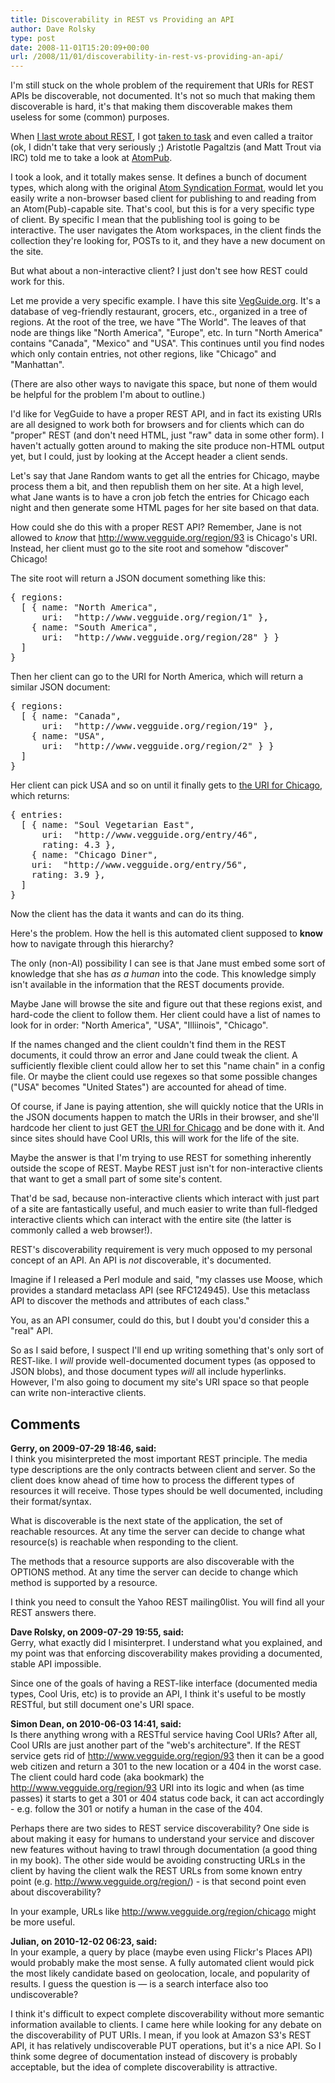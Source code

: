 ```yaml
---
title: Discoverability in REST vs Providing an API
author: Dave Rolsky
type: post
date: 2008-11-01T15:20:09+00:00
url: /2008/11/01/discoverability-in-rest-vs-providing-an-api/
---
```

I'm still stuck on the whole problem of the requirement that URIs for REST APIs be discoverable, not documented. It's not so much that making them discoverable is hard, it's that making them discoverable makes them useless for some (common) purposes.

When [I last wrote about REST][1], I got [taken to task][2] and even called a traitor (ok, I didn't take that very seriously ;) Aristotle Pagaltzis (and Matt Trout via IRC) told me to take a look at [AtomPub][3].

I took a look, and it totally makes sense. It defines a bunch of document types, which along with the original [Atom Syndication Format][4], would let you easily write a non-browser based client for publishing to and reading from an Atom(Pub)-capable site. That's cool, but this is for a very specific type of client. By specific I mean that the publishing tool is going to be interactive. The user navigates the Atom workspaces, in the client finds the collection they're looking for, POSTs to it, and they have a new document on the site.

But what about a non-interactive client? I just don't see how REST could work for this.

Let me provide a very specific example. I have this site [VegGuide.org][5]. It's a database of veg-friendly restaurant, grocers, etc., organized in a tree of regions. At the root of the tree, we have "The World". The leaves of that node are things like "North America", "Europe", etc. In turn "North America" contains "Canada", "Mexico" and "USA". This continues until you find nodes which only contain entries, not other regions, like "Chicago" and "Manhattan".

(There are also other ways to navigate this space, but none of them would be helpful for the problem I'm about to outline.)

I'd like for VegGuide to have a proper REST API, and in fact its existing URIs are all designed to work both for browsers and for clients which can do "proper" REST (and don't need HTML, just "raw" data in some other form). I haven't actually gotten around to making the site produce non-HTML output yet, but I could, just by looking at the Accept header a client sends.

Let's say that Jane Random wants to get all the entries for Chicago, maybe process them a bit, and then republish them on her site. At a high level, what Jane wants is to have a cron job fetch the entries for Chicago each night and then generate some HTML pages for her site based on that data.

How could she do this with a proper REST API? Remember, Jane is not allowed to _know_ that http://www.vegguide.org/region/93 is Chicago's URI. Instead, her client must go to the site root and somehow "discover" Chicago!

The site root will return a JSON document something like this:

<pre class="lang:js">{ regions:
  [ { name: "North America",
      uri:  "http://www.vegguide.org/region/1" },
    { name: "South America",
      uri:  "http://www.vegguide.org/region/28" } }
  ]
}
</pre>

Then her client can go to the URI for North America, which will return a similar JSON document:

<pre class="lang:js">{ regions:
  [ { name: "Canada",
      uri:  "http://www.vegguide.org/region/19" },
    { name: "USA",
      uri:  "http://www.vegguide.org/region/2" } }
  ]
}
</pre>

Her client can pick USA and so on until it finally gets to [the URI for Chicago][6], which returns:

<pre class="lang:js">{ entries:
  [ { name: "Soul Vegetarian East",
      uri:  "http://www.vegguide.org/entry/46",
      rating: 4.3 },
    { name: "Chicago Diner",
    uri:  "http://www.vegguide.org/entry/56",
    rating: 3.9 },
  ]
}
</pre>

Now the client has the data it wants and can do its thing.

Here's the problem. How the hell is this automated client supposed to **know** how to navigate through this hierarchy?

The only (non-AI) possibility I can see is that Jane must embed some sort of knowledge that she has _as a human_ into the code. This knowledge simply isn't available in the information that the REST documents provide.

Maybe Jane will browse the site and figure out that these regions exist, and hard-code the client to follow them. Her client could have a list of names to look for in order: "North America", "USA", "Illiinois", "Chicago".

If the names changed and the client couldn't find them in the REST documents, it could throw an error and Jane could tweak the client. A sufficiently flexible client could allow her to set this "name chain" in a config file. Or maybe the client could use regexes so that some possible changes ("USA" becomes "United States") are accounted for ahead of time.

Of course, if Jane is paying attention, she will quickly notice that the URIs in the JSON documents happen to match the URIs in their browser, and she'll hardcode her client to just GET [the URI for Chicago][6] and be done with it. And since sites should have Cool URIs, this will work for the life of the site.

Maybe the answer is that I'm trying to use REST for something inherently outside the scope of REST. Maybe REST just isn't for non-interactive clients that want to get a small part of some site's content.

That'd be sad, because non-interactive clients which interact with just part of a site are fantastically useful, and much easier to write than full-fledged interactive clients which can interact with the entire site (the latter is commonly called a web browser!).

REST's discoverability requirement is very much opposed to my personal concept of an API. An API is _not_ discoverable, it's documented.

Imagine if I released a Perl module and said, "my classes use Moose, which provides a standard metaclass API (see RFC124945). Use this metaclass API to discover the methods and attributes of each class."

You, as an API consumer, could do this, but I doubt you'd consider this a "real" API.

So as I said before, I suspect I'll end up writing something that's only sort of REST-like. I _will_ provide well-documented document types (as opposed to JSON blobs), and those document types _will_ all include hyperlinks. However, I'm also going to document my site's URI space so that people can write non-interactive clients.

 [1]: /2008/10/21/but-i-like-docs-roy/
 [2]: http://use.perl.org/comments.pl?sid=41350
 [3]: http://tools.ietf.org/html/rfc5023
 [4]: http://www.ietf.org/rfc/rfc4287
 [5]: http://www.vegguide.org
 [6]: http://www.vegguide.org/region/93

## Comments

**Gerry, on 2009-07-29 18:46, said:**  
I think you misinterpreted the most important REST principle. The media type descriptions are the only contracts between client and server. So the client does know ahead of time how to process the different types of resources it will receive. Those types should be well documented, including their format/syntax.

What is discoverable is the next state of the application, the set of reachable resources. At any time the server can decide to change what resource(s) is reachable when responding to the client. 

The methods that a resource supports are also discoverable with the OPTIONS method. At any time the server can decide to change which method is supported by a resource.

I think you need to consult the Yahoo REST mailing0list. You will find all your REST answers there.

**Dave Rolsky, on 2009-07-29 19:55, said:**  
Gerry, what exactly did I misinterpret. I understand what you explained, and my point was that enforcing discoverability makes providing a documented, stable API impossible.

Since one of the goals of having a REST-like interface (documented media types, Cool Uris, etc) is to provide an API, I think it's useful to be mostly RESTful, but still document one's URI space.

**Simon Dean, on 2010-06-03 14:41, said:**  
Is there anything wrong with a RESTful service having Cool URIs? After all, Cool URIs are just another part of the "web's architecture". If the REST service gets rid of <a href="http://www.vegguide.org/region/93" rel="nofollow ugc">http://www.vegguide.org/region/93</a> then it can be a good web citizen and return a 301 to the new location or a 404 in the worst case. The client could hard code (aka bookmark) the <a href="http://www.vegguide.org/region/93" rel="nofollow ugc">http://www.vegguide.org/region/93</a> URI into its logic and when (as time passes) it starts to get a 301 or 404 status code back, it can act accordingly - e.g. follow the 301 or notify a human in the case of the 404. 

Perhaps there are two sides to REST service discoverability? One side is about making it easy for humans to understand your service and discover new features without having to trawl through documentation (a good thing in my book). The other side would be avoiding constructing URLs in the client by having the client walk the REST URLs from some known entry point (e.g. <a href="http://www.vegguide.org/region/" rel="nofollow ugc">http://www.vegguide.org/region/</a>) - is that second point even about discoverability? 

In your example, URLs like <a href="http://www.vegguide.org/region/chicago" rel="nofollow ugc">http://www.vegguide.org/region/chicago</a> might be more useful.

**Julian, on 2010-12-02 06:23, said:**  
In your example, a query by place (maybe even using Flickr's Places API) would probably make the most sense. A fully automated client would pick the most likely candidate based on geolocation, locale, and popularity of results. I guess the question is — is a search interface also too undiscoverable?

I think it's difficult to expect complete discoverability without more semantic information available to clients. I came here while looking for any debate on the discoverability of PUT URIs. I mean, if you look at Amazon S3's REST API, it has relatively undiscoverable PUT operations, but it's a nice API. So I think some degree of documentation instead of discovery is probably acceptable, but the idea of complete discoverability is attractive.